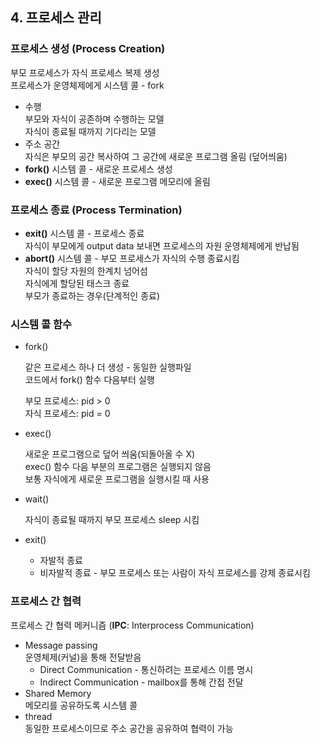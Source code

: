 ## 4. 프로세스 관리

### 프로세스 생성 (Process Creation)

부모 프로세스가 자식 프로세스 복제 생성<br>
프로세스가 운영체제에게 시스템 콜 - fork

- 수행<br>
부모와 자식이 공존하며 수행하는 모델<br>
자식이 종료될 때까지 기다리는 모델
- 주소 공간<br>
자식은 부모의 공간 복사하여 그 공간에 새로운 프로그램 올림 (덮어씌움)
- **fork()** 시스템 콜 - 새로운 프로세스 생성
- **exec()** 시스템 콜 - 새로운 프로그램 메모리에 올림

### 프로세스 종료 (Process Termination)

- **exit()** 시스템 콜 - 프로세스 종료<br>
자식이 부모에게 output data 보내면 프로세스의 자원 운영체제에게 반납됨
- **abort()** 시스템 콜 - 부모 프로세스가 자식의 수행 종료시킴<br>
자식이 할당 자원의 한계치 넘어섬<br>
자식에게 할당된 태스크 종료<br>
부모가 종료하는 경우(단계적인 종료)

### 시스템 콜 함수

- fork()
    
    같은 프로세스 하나 더 생성 - 동일한 실행파일<br>
    코드에서 fork() 함수 다음부터 실행
    
    부모 프로세스: pid > 0<br>
    자식 프로세스: pid = 0
    
- exec()
    
    새로운 프로그램으로 덮어 씌움(되돌아올 수 X)<br>
    exec() 함수 다음 부분의 프로그램은 실행되지 않음<br>
    보통 자식에게 새로운 프로그램을 실행시킬 때 사용
    
- wait()
    
    자식이 종료될 때까지 부모 프로세스 sleep 시킴
    
- exit()
    - 자발적 종료
    - 비자발적 종료 - 부모 프로세스 또는 사람이  자식 프로세스를 강제 종료시킴

### 프로세스 간 협력

프로세스 간 협력 메커니즘 (**IPC**: Interprocess Communication)

- Message passing<br>
운영체제(커널)을 통해 전달받음
    - Direct Communication - 통신하려는 프로세스 이름 명시
    - Indirect Communication - mailbox를 통해 간접 전달
- Shared Memory<br>
메모리를 공유하도록 시스템 콜
- thread<br>
동일한 프로세스이므로 주소 공간을 공유하여 협력이 가능